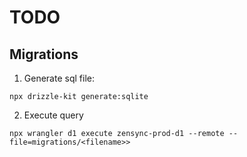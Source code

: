 # TODO

## Migrations

1. Generate sql file:

```
npx drizzle-kit generate:sqlite
```

2. Execute query

```
npx wrangler d1 execute zensync-prod-d1 --remote --file=migrations/<filename>>
```
